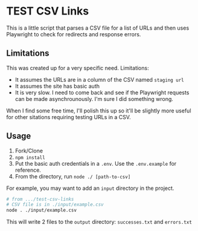 # TEST CSV Links

This is a little script that parses a CSV file for a list of URLs and then uses Playwright to check for redirects and response errors.

## Limitations

This was created up for a very specific need. Limitations:

- It assumes the URLs are in a column of the CSV named `staging url`
- It assumes the site has basic auth
- It is very slow. I need to come back and see if the Playwright requests can be made asynchrounously. I'm sure I did something wrong.

When I find some free time, I'll polish this up so it'll be slightly more useful for other sitations requiring testing URLs in a CSV.

## Usage

1. Fork/Clone
2. `npm install`
3. Put the basic auth credentials in a `.env`. Use the `.env.example` for reference.
4. From the directory, run `node ./ [path-to-csv]`

For example, you may want to add an `input` directory in the project.

```zsh
# from .../test-csv-links
# CSV file is in ./input/example.csv
node . ./input/example.csv
```

This will write 2 files to the `output` directory: `successes.txt` and `errors.txt`
